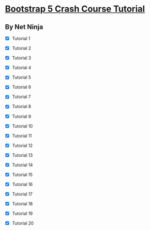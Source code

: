 # [Bootstrap 5 Crash Course Tutorial](https://www.youtube.com/playlist?list=PL4cUxeGkcC9joIM91nLzd_qaH_AimmdAR)

## By Net Ninja

- [x] Tutorial 1
- [x] Tutorial 2
- [x] Tutorial 3
- [x] Tutorial 4
- [x] Tutorial 5
- [x] Tutorial 6
- [x] Tutorial 7
- [x] Tutorial 8
- [x] Tutorial 9
- [x] Tutorial 10
- [x] Tutorial 11
- [x] Tutorial 12
- [x] Tutorial 13
- [x] Tutorial 14
- [x] Tutorial 15
- [x] Tutorial 16
- [x] Tutorial 17
- [x] Tutorial 18
- [x] Tutorial 19
- [x] Tutorial 20



